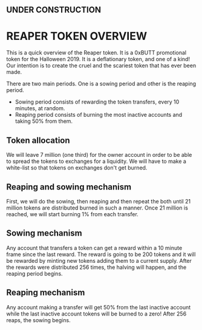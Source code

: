 ## UNDER CONSTRUCTION
# REAPER TOKEN OVERVIEW

This is a quick overview of the Reaper token. It is a 0xBUTT promotional token for the Halloween 2019. It is a deflationary token, and one of a kind!
Our intention is to create the cruel and the scariest token that has ever been made.

There are two main periods. One is a sowing period and other is the reaping period.
- Sowing period consists of rewarding the token transfers, every 10 minutes, at random.
- Reaping period consists of burning the most inactive accounts and taking 50% from them.


## Token allocation
We will leave 7 million (one third) for the owner account in order to be able to spread the tokens to exchanges for a liquidity.
We will have to make a white-list so that tokens on exchanges don't get burned.

## Reaping and sowing mechanism
First, we will do the sowing, then reaping and then repeat the both until 21 million tokens are distributed burned in such a manner.
Once 21 million is reached, we will start burning 1% from each transfer.

## Sowing mechanism
Any account that transfers a token can get a reward within a 10 minute frame since the last reward. 
The reward is going to be 200 tokens and it will be rewarded by minting new tokens adding them to a current supply.
After the rewards were distributed 256 times, the halving will happen, and the reaping period begins.

## Reaping mechanism
Any account making a transfer will get 50% from the last inactive account while the last inactive account tokens will be burned to a zero!
After 256 reaps, the sowing begins.



